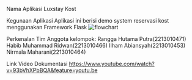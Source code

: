 Nama Aplikasi
Luxstay Kost

Kegunaan Aplikasi
Aplikasi ini berisi demo system reservasi kost menggunakan Framework Flask
![flowchart](https://github.com/user-attachments/assets/6ff6dd68-8cdc-42d8-814d-df0b8723dee9)

Perkenalan Tim
Anggota kelompok:
Rangga Hutama Putra(2213010471)
Habib Muhammad Ridwan(2213010466)
Ilham Abiansyah(2213010453)
Nirmala Maharani(2213010464)

Link Video Dokumentasi
https://www.youtube.com/watch?v=93bVhXPbBQA&feature=youtu.be
